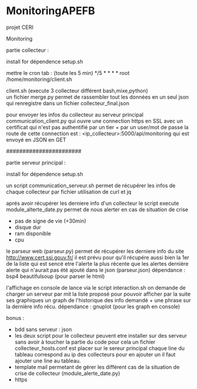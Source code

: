 # MonitoringAPEFB
projet CERI


Monitoring

partie collecteur :

install for dépendence 
setup.sh

mettre le cron tab  : (toute les 5 min)
*/5 * * * * root /home/monitoring/client.sh

client.sh (execute 3 collecteur différent bash,mixe,python)  
un fichier merge.py permet de rassembler tout les données en un seul json
qui renregistre dans un fichier collecteur_final.json

pour envoyer les infos du collecteur au serveur principal
communication_client.py qui ouvre une connection https en SSL avec un certificat qui n'est pas authentifié par un tier + par un user/mot de passe
la route de cette connection est : <ip_collecteur>:5000/api/monitoring qui est envoyé en JSON en GET


#######################


partie serveur principal :

install for dépendence
setup.sh

un script communication_serveur.sh permet de récupérer les infos de chaque collecteur par fichier
utilisation de curl et jq

aprés avoir récupérer les derniere info d'un collecteur le script  execute module_alterte_date.py
permet de nous alerter en cas de situation de crise
- pas de signe de vie (+30min)
- disque dur
- ram disponible
- cpu

le parseur web (parseur.py) permet de récupérer les derniere info du site http://www.cert.ssi.gouv.fr/
il est prévu pour qu'il récupére aussi bien la 1er de la liste qui est sencé etre l'alerte la plus récente que les alertes dernière alerte qui n'aurait pas été ajouté dans le json (parseur.json)
dépendance : bsp4 beautifulsoup (pour parser le html)


l'affichage en console de lance via le script interaction.sh
on demande de charger un serveur par mit la liste proposé pour pouvoir afficher par la suite ses graphiques
un graph de l'historique des info demandé + une phrase sur la dernière info récu.
dépendance : gnuplot (pour les graph en console)






bonus :
- bdd sans serveur : json
- les deux script pour le collecteur peuvent etre installer sur des serveur sans avoir à toucher la partie du code
pour cela un fichier collecteur_hosts.conf est placer sur le sereur principal chaque line du tableau correspond au ip des collecteurs pour en ajouter un il faut ajouter une line au tableau.
- template mail permetant de gérer les différent cas de la situation de crise de collecteur (module_alerte_date.py)
- https

